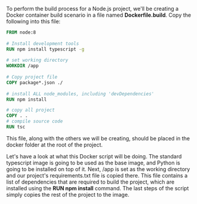 To perform the build process for a Node.js project, we'll be creating a Docker container build scenario in a file named **Dockerfile.build**. Copy the following into this file:      
```dockerfile
FROM node:8
‍
# Install development tools
RUN npm install typescript -g
‍
# set working directory
WORKDIR /app
‍
# Copy project file
COPY package*.json ./
‍
# install ALL node_modules, including 'devDependencies'
RUN npm install

# copy all project
COPY . .
# compile source code
RUN tsc

```
This file, along with the others we will be creating, should be placed in the docker folder at the root of the project.

Let's have a look at what this Docker script will be doing. The standard typescript image is going to be used as the base image, and Python is going to be installed on top of it. Next, /app is set as the working directory and our project's requirements.txt file is copied there. This file contains a list of dependencies that are required to build the project, which are installed using the **RUN npm install** command. The last steps of the script simply copies the rest of the project to the image.

